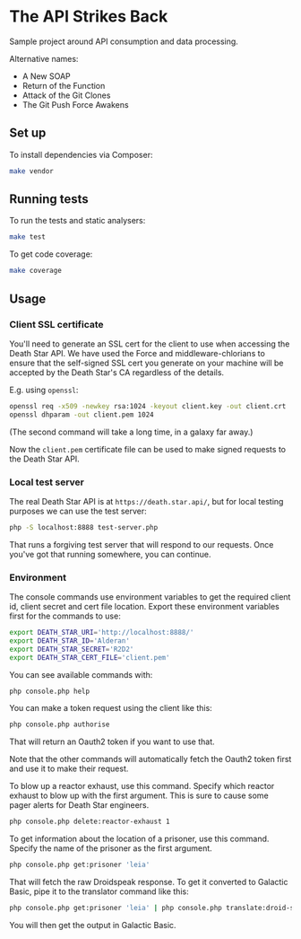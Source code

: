 The API Strikes Back
====================

Sample project around API consumption and data processing.

Alternative names:

 - A New SOAP
 - Return of the Function
 - Attack of the Git Clones
 - The Git Push Force Awakens

## Set up

To install dependencies via Composer:

```bash
make vendor
```

## Running tests

To run the tests and static analysers:

```bash
make test
```

To get code coverage:

```bash
make coverage
```

## Usage

### Client SSL certificate

You'll need to generate an SSL cert for the client to use when accessing the
Death Star API. We have used the Force and middleware-chlorians to ensure that
the self-signed SSL cert you generate on your machine will be accepted by the
Death Star's CA regardless of the details.

E.g. using `openssl`:

```bash
openssl req -x509 -newkey rsa:1024 -keyout client.key -out client.crt
openssl dhparam -out client.pem 1024
```

(The second command will take a long time, in a galaxy far away.)

Now the `client.pem` certificate file can be used to make signed requests to the
Death Star API.

### Local test server

The real Death Star API is at `https://death.star.api/`, but for local testing
purposes we can use the test server:

```bash
php -S localhost:8888 test-server.php
```

That runs a forgiving test server that will respond to our requests. Once you've
got that running somewhere, you can continue.

### Environment

The console commands use environment variables to get the required client id,
client secret and cert file location. Export these environment variables first
for the commands to use:

```bash
export DEATH_STAR_URI='http://localhost:8888/'
export DEATH_STAR_ID='Alderan'
export DEATH_STAR_SECRET='R2D2'
export DEATH_STAR_CERT_FILE='client.pem'
```

You can see available commands with:

```bash
php console.php help
```

You can make a token request using the client like this:

```bash
php console.php authorise
```

That will return an Oauth2 token if you want to use that.

Note that the other commands will automatically fetch the Oauth2 token first and
use it to make their request.

To blow up a reactor exhaust, use this command. Specify which reactor exhaust to
blow up with the first argument. This is sure to cause some pager alerts for
Death Star engineers.

```bash
php console.php delete:reactor-exhaust 1
```

To get information about the location of a prisoner, use this command. Specify
the name of the prisoner as the first argument.

```bash
php console.php get:prisoner 'leia'
```

That will fetch the raw Droidspeak response. To get it converted to Galactic
Basic, pipe it to the translator command like this:

```bash
php console.php get:prisoner 'leia' | php console.php translate:droid-speak
```

You will then get the output in Galactic Basic.
